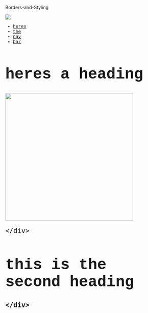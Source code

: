 Borders-and-Styling
<!DOCTYPE html>
<html lang="en">
<head>
  <meta charset="UTF-8">
  <meta name="viewport" content="width=device-width, initial-scale=1.0">
  <meta http-equiv="X-UA-Compatible" content="ie=edge">
  <title>Document</title>
</head>
<body>
  <font face="Courier New">
  <div class="navigation-bar">
        <div id="navigation-container">
            <img src="Persuasive Project.png"> 
            <ul>
                <li><a href="#">heres</a></li>
                <li><a href="#">the</a></li>
                <li><a href="#">nav</a></li>
                <li><a href="#">bar</a></li>
            </ul>
        </div>
    </div>
    </body>
  <body>
  <font size="5" face="Courier New">
  <div class="one">
    <div class="onesub">
      <h1 class="heading">heres a heading</h1>
      <div class="max">
       <img src="add the link to an image here" width= "400px">
</div>
     
    </div>
  </div>
  
  <div class="two">
    <div class="twosub">
      <h1 class="heading2">this is the second heading</h1>
      <h4 class="subheading"heres another sub heading
</h4>
     
    </div>
  </div>

</body>
</html>
